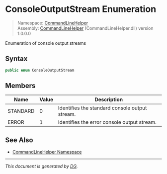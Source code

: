 ﻿# ConsoleOutputStream Enumeration

> Namespace: [CommandLineHelper](_toc.CommandLineHelper.md#commandlinehelper-namespace)\
> Assembly: [CommandLineHelper](_toc.CommandLineHelper.md) (CommandLineHelper.dll) version 1.0.0.0

Enumeration of console output streams

## Syntax

```csharp
public enum ConsoleOutputStream
```

## Members

Name | Value | Description
--- | --- | ---
STANDARD | 0 | Identifies the standard console output stream.
ERROR | 1 | Identifies the error console output stream.

## See Also

- [CommandLineHelper Namespace](_toc.CommandLineHelper.md#commandlinehelper-namespace)

---

_This document is generated by [DG](https://github.com/Khojasteh/dg)._
